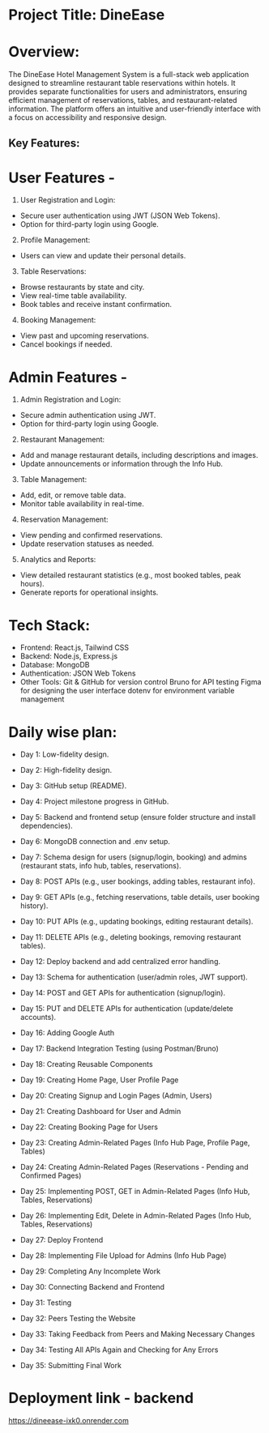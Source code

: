 # Project Title:  DineEase

# Overview:
The  DineEase Hotel Management System is a full-stack web application designed to streamline restaurant table reservations within hotels. It provides separate functionalities for users and administrators, ensuring efficient management of reservations, tables, and restaurant-related information. The platform offers an intuitive and user-friendly interface with a focus on accessibility and responsive design.


##  Key Features:

# User Features -

1. User Registration and Login: 
- Secure user authentication using JWT (JSON Web Tokens).
- Option for third-party login using Google.

2. Profile Management: 
- Users can view and update their personal details.

3. Table Reservations:
- Browse restaurants by state and city.
- View real-time table availability.
- Book tables and receive instant confirmation.

4. Booking Management:
- View past and upcoming reservations.
- Cancel bookings if needed.

# Admin Features -

1. Admin Registration and Login:
- Secure admin authentication using JWT.
- Option for third-party login using Google.

2. Restaurant Management:
- Add and manage restaurant details, including descriptions and images.
- Update announcements or information through the Info Hub.

3. Table Management:
- Add, edit, or remove table data.
- Monitor table availability in real-time.

4. Reservation Management:
- View pending and confirmed reservations.
- Update reservation statuses as needed.

5. Analytics and Reports:
- View detailed restaurant statistics (e.g., most booked tables, peak hours).
- Generate reports for operational insights.


# Tech Stack:
- Frontend: React.js, Tailwind CSS
- Backend: Node.js, Express.js
- Database: MongoDB
- Authentication: JSON Web Tokens
- Other Tools:
  Git & GitHub for version control
  Bruno for API testing
  Figma for designing the user interface
  dotenv for environment variable management


# Daily wise plan:

- Day 1: Low-fidelity design.
- Day 2: High-fidelity design.
- Day 3: GitHub setup (README).
- Day 4: Project milestone progress in GitHub.

- Day 5: Backend and frontend setup (ensure folder structure and install dependencies).
- Day 6: MongoDB connection and .env setup.
- Day 7: Schema design for users (signup/login, booking) and admins (restaurant stats, info hub, tables, reservations).
- Day 8: POST APIs (e.g., user bookings, adding tables, restaurant info).
- Day 9: GET APIs (e.g., fetching reservations, table details, user booking history).
- Day 10: PUT APIs (e.g., updating bookings, editing restaurant details).
- Day 11: DELETE APIs (e.g., deleting bookings, removing restaurant tables).
- Day 12: Deploy backend and add centralized error handling.

- Day 13: Schema for authentication (user/admin roles, JWT support).
- Day 14: POST and GET APIs for authentication (signup/login).
- Day 15: PUT and DELETE APIs for authentication (update/delete accounts).
- Day 16: Adding Google Auth
- Day 17: Backend Integration Testing (using Postman/Bruno)
  
- Day 18: Creating Reusable Components
- Day 19: Creating Home Page, User Profile Page
- Day 20: Creating Signup and Login Pages (Admin, Users)
- Day 21: Creating Dashboard for User and Admin
- Day 22: Creating Booking Page for Users
- Day 23: Creating Admin-Related Pages (Info Hub Page, Profile Page, Tables)
- Day 24: Creating Admin-Related Pages (Reservations - Pending and Confirmed Pages)
- Day 25: Implementing POST, GET in Admin-Related Pages (Info Hub, Tables, Reservations)
- Day 26: Implementing Edit, Delete in Admin-Related Pages (Info Hub, Tables, Reservations)
- Day 27: Deploy Frontend

- Day 28: Implementing File Upload for Admins (Info Hub Page)
- Day 29: Completing Any Incomplete Work
- Day 30: Connecting Backend and Frontend
- Day 31: Testing
- Day 32: Peers Testing the Website
- Day 33: Taking Feedback from Peers and Making Necessary Changes
- Day 34: Testing All APIs Again and Checking for Any Errors
- Day 35: Submitting Final Work


# Deployment link - backend
https://dineease-ixk0.onrender.com